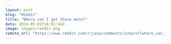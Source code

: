 ```yaml
---
layout: post
blog: "Reddit"
title: "Where can I get these more?"
date: 2024-05-01T16:01:44Z
image: images/reddit.png
remote_url: "https://www.reddit.com/r/java/comments/1chprsf/where_can_i_get_these_more/"
---
```

